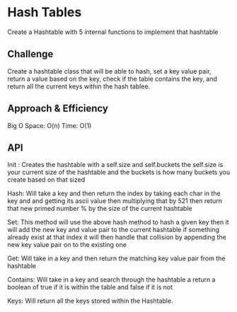 # Hash Tables
<!-- Short summary or background information -->
Create a Hashtable with 5 internal functions to implement that hashtable

## Challenge
<!-- Description of the challenge -->
Create a hashtable class that will be able to hash, set a key value pair, return a value based on the key, check if the table contains the key, and return all the current keys within the hash tablee.
## Approach & Efficiency
<!-- What approach did you take? Why? What is the Big O space/time for this approach? -->

Big O
Space: O(n)
Time: O(1)

## API
<!-- Description of each method publicly available to your Stack and Queue-->
Init : Creates the hashtable with a self.size and self.buckets the self.size is your current size of the hashtable and the buckets is how many buckets you create based on that sized

Hash: Will take a key and then return the index by taking each char in the key and and getting its ascii value then multiplying that by 521 then return that new primed number % by the size of the current hashtable

Set: This method will use the above hash method to hash a given key then it will add the new key and value pair to the current hashtable if something already exist at that index it will then handle that collision by appending the new key value pair on to the existing one

Get: Will take in a key and then return the matching key value pair from the hashtable

Contains: Will take in a key and search through the hashtable a return a boolean of true if it is within the table and false if it is not

Keys: Will return all the keys stored within the Hashtable.
